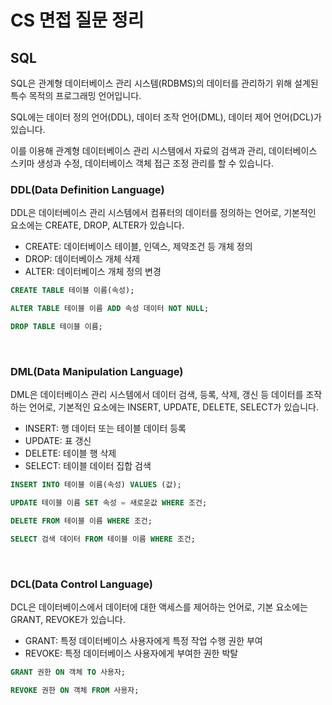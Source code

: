 # CS 면접 질문 정리

## SQL

SQL은 관계형 데이터베이스 관리 시스템(RDBMS)의 데이터를 관리하기 위해 설계된 특수 목적의 프로그래밍 언어입니다.

SQL에는 데이터 정의 언어(DDL), 데이터 조작 언어(DML), 데이터 제어 언어(DCL)가 있습니다.

이를 이용해 관계형 데이터베이스 관리 시스템에서 자료의 검색과 관리, 데이터베이스 스키마 생성과 수정, 데이터베이스 객체 접근 조정 관리를 할 수 있습니다.

### DDL(Data Definition Language)

DDL은 데이터베이스 관리 시스템에서 컴퓨터의 데이터를 정의하는 언어로, 기본적인 요소에는 CREATE, DROP, ALTER가 있습니다.

- CREATE: 데이터베이스 테이블, 인덱스, 제약조건 등 개체 정의
- DROP: 데이터베이스 개체 삭제
- ALTER: 데이터베이스 개체 정의 변경

```sql
CREATE TABLE 테이블 이름(속성);
```

```sql
ALTER TABLE 테이블 이름 ADD 속성 데이터 NOT NULL;
```

```sql
DROP TABLE 테이블 이름;
```

<br>

### DML(Data Manipulation Language)

DML은 데이터베이스 관리 시스템에서 데이터 검색, 등록, 삭제, 갱신 등 데이터를 조작하는 언어로, 기본적인 요소에는 INSERT, UPDATE, DELETE, SELECT가 있습니다.

- INSERT: 행 데이터 또는 테이블 데이터 등록
- UPDATE: 표 갱신
- DELETE: 테이블 행 삭제
- SELECT: 테이블 데이터 집합 검색

```sql
INSERT INTO 테이블 이름(속성) VALUES (값);
```

```sql
UPDATE 테이블 이름 SET 속성 = 새로운값 WHERE 조건;
```

```sql
DELETE FROM 테이블 이름 WHERE 조건;
```

```sql
SELECT 검색 데이터 FROM 테이블 이름 WHERE 조건;
```

<br>

### DCL(Data Control Language)

DCL은 데이터베이스에서 데이터에 대한 액세스를 제어하는 언어로, 기본 요소에는 GRANT, REVOKE가 있습니다.

- GRANT: 특정 데이터베이스 사용자에게 특정 작업 수행 권한 부여
- REVOKE: 특정 데이터베이스 사용자에게 부여한 권한 박탈

```sql
GRANT 권한 ON 객체 TO 사용자;
```

```sql
REVOKE 권한 ON 객체 FROM 사용자;
```
